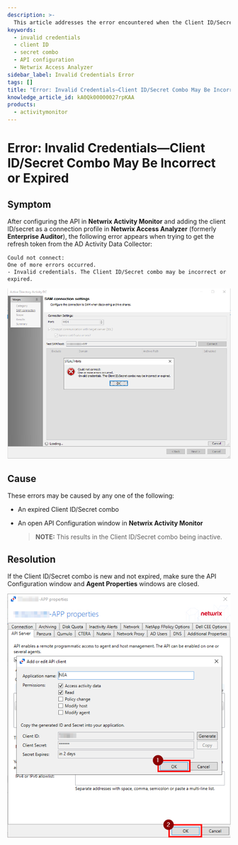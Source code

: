 ```yaml
---
description: >-
  This article addresses the error encountered when the Client ID/Secret combination is incorrect or expired while configuring the API in Netwrix Activity Monitor and Netwrix Access Analyzer.
keywords:
  - invalid credentials
  - client ID
  - secret combo
  - API configuration
  - Netwrix Access Analyzer
sidebar_label: Invalid Credentials Error
tags: []
title: "Error: Invalid Credentials—Client ID/Secret Combo May Be Incorrect or Expired"
knowledge_article_id: kA0Qk00000027rpKAA
products:
  - activitymonitor
---
```


# Error: Invalid Credentials—Client ID/Secret Combo May Be Incorrect or Expired

## Symptom

After configuring the API in **Netwrix Activity Monitor** and adding the client ID/secret as a connection profile in **Netwrix Access Analyzer** (formerly **Enterprise Auditor**), the following error appears when trying to get the refresh token from the AD Activity Data Collector:

```
Could not connect: 
One of more errors occurred. 
- Invalid credentials. The Client ID/Secret combo may be incorrect or expired.
```

![Error message indicating invalid credentials](./images/servlet_image_4ca84d0f3bd4.png)

## Cause

These errors may be caused by any one of the following:

- An expired Client ID/Secret combo
- An open API Configuration window in **Netwrix Activity Monitor**
  
  > **NOTE:** This results in the Client ID/Secret combo being inactive.

## Resolution

If the Client ID/Secret combo is new and not expired, make sure the API Configuration window and **Agent Properties** windows are closed.

![API Configuration window](./images/servlet_image_a445105a92a3.png)
